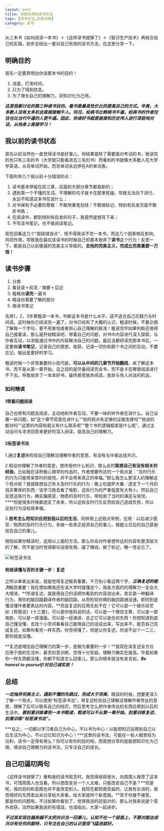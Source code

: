 ```yaml
---
layout: post
title: 对我有效的读书方法
tags: [读书方法,刻意训练]
category: 读书
---
```

从三本书《如何阅读一本书》＋《这样读书就够了》＋《智识生产技术》再结合自己的实践，初步总结出一套对自己有效的读书方法，在这里分享一下。

## 明确目的
首先一定要弄明白你读那本书的目的！

1. 消遣，打发时间。
2. 只为了得到信息。
3. 为了增长自己的理解力，将知识化为己用。

***这里我都讨论的第三种读书目的。看书是最具性价比的提高自己的方式。毕竟，大多数人没有太多机会直接接触牛人。何况，经典书比畅销书牛逼，经典书的作者往往也比当代牛逼的人更牛逼。因此，你读好书就是直接和历史伟人进行深层地对话，从他身上直接学习！***

## 我以前的读书状态

首先以前当然也一直觉得读书是好事儿，但结果是除了需要面对考试的书，我读完的也只有三毛的书（大学就只能看进去三毛的书）而看别的书就像大多数人在大学学英语，从背单词开始，而背单词永远停在A的单词表。

下面列举几个我以前十分错误的点：

1. 读书基本停留在前三章，后面的大部分章节都是新的；
2. 遇到第一个不懂的生词，不理解的句子就卡在那里死磕，导致无法向下进行，永远不知道这本书在说什么；
3. 对书保有不必要的尊敬：不敢用重笔划线！不敢做标记，特别有启发页面不敢折书角；
4. 在阅读中，都到特别有启发的句子，我竟然是想背下来；
5. 不写读书笔记，也不做阅读笔记。

现在回看这几个“超级错误点”，怪不得我读不完一本书。而这几个因素相互影响，共同作用，导致我在最应该读书的时候自己却基本放弃了**读书**这个行为！反思一下，都是自己以前傻逼的完美主义导致的。**去他的完美主义，完成比完美重要一万倍！**

## 读书步骤

1. 分类
2. 看目录＋前言／摘要＋后记
3. 粗略地**读完**一遍书
4. 精读你需要了解的部分
5. 做读书笔记

先用1，2，3步骤粗读一本书，判断这本书是什么水平，适不适合自己花精力与时间读，这时候你已经读完一遍了，对书已经有了大概的认识，粗读时候，不要企图了解每一个字句，更不用害怕或者担心自己理解的肤浅！粗读完毕如果判断还值得自己接着读，那么就开始精读吧，带着自己的问题，对书中内容进行深入探索，与作者互动，以求能通过书中的内容解决自己的问题。最后当都研读完那本书后，一定要做**读书笔记**，记录自己的感想，收获，记录一切你和那个书之间的互动。不要忘记，输出是更好的学习。

粗读时候一个非常重要的小技巧是，**可以从中间的几章节开始翻阅**，来了解这本书，而不是从第一章开始，总之目的是尽量阅读完全书，而不是卡在哪使阅读进行不下去，导致放弃了一本本好书，最终甚至放弃阅读，放弃与伟人对话的机会。

### 如何精读
#### 1带着问题阅读
自己也带有问题去阅读，主动地和作者互动，不要一味的听作者在讲什么。自己设置一些问题，如“这个章节究竟在讲什么”“他的观点有足够的证据支撑吗”“他说的都对吗”“这里的内容和我又有什么联系呢”“整个书的逻辑框架是什么呢”，通过主动设问与寻求回答来更好的深入阅读，提高自己的理解力。
#### 2标签读书法
1.通过**复述**来检验自己理解没理解作者的意思，有没有与作者达成共识。

2.假设你理解了作者的意思，想传授你什么知识，那么此时**联想自己有没有相关的经验**。比如我在读积极心理学的作品时，作者想要传达的一个观点是：“及时行乐的行为只能带来暂时的愉悦，并不会带来真正的幸福。”那么我怎么更深入的理解这个观点呢？我就联想自己有关及时行乐的行为：晚上吃披萨大餐／透支下一个月的钱买奢侈的东西／该学习我去看了电影，这些行为的严重程度有大有小。然后自己反思这些行为，确实偏感官／物质的及时行乐，带给我了当时的满足与愉悦，****但是很多时候都透支了未来，所以这些及时行乐反而给自己造成负担，所以这些行为没给我幸福。

3.**思考怎么将知识应用到我以后的生活**。同样用上述观点举例，应用：以后减少感官／物质的及时行乐行为，多做一些真正投资自己的事儿，做能让日后的自己感谢现在自己的事儿。

相信如果你精读时，运用以上面的方法，那么你会对作者想传达的内容有更深层次的了解，而不是当时觉得那句话很有用，画了横线，做了标记，睡一觉全忘了。

![](<https:/github.com/BleuHu/BleuHu.github.io/blob/master/_posts/media/15055754507526/FullSizeRender%202.jpg?raw=true/FullSizeRender 2.jpg> "标签读书法")
#### 检验读懂与否的关键一步：复述

之所以单拿出来说，就是觉得复述极其重要。千万别小看这两个字，***正确复述的能力***极其重要！我在想如果我还在读大学时就懂这个，我各方面的的理解力一定会大大增进。**所谓复述，就是用自己的话把你看到的内容说出来，其实是一种翻译行为，用你的脑回路翻译作者的脑回路，从而检验你俩的脑回路通没通，即你到底懂没懂作者要表达的内容。**而且复述的应用无处不在！它可以是一个娱乐综艺如《奇葩说》《十三邀》，可以是你爸妈说的话，可以是一个微信文章，可以是一部电影，可以是一部漫画，可以是一段演讲，总之它可以是任何东西！你想知道到底自己懂没懂，去找个小空间看看自己能用自己的话说出来，写出来不，能否自己完成复述。如果你看完一样东西，你觉得懂了，但是让你复述，你说不出个一二三，那你就是没懂。

**复述是增加自己理解力的第一步，是极为重要的一步！**我现在讲复述全方位应用于我的生活中，甚至刻意训练，觉得十分受益，理解力确实在提高。毕竟如果你一样东西都没懂，你都不知道怎么回事儿，那么你根本就没有发言权。***Be honest to yourself!对自己诚实些！***

## 总结

***一定抛弃完美主义，遇到不懂的先跳过，完成大于完美***。精读的时候，想要更深入了解一个观点，可以使用“标签读书法”，用复述检验自己理解没理解作者传达的意思，理解了后可以联系自己的经历，然后思考怎么把作者传达的东西应用到以后的生活中。***要刻意训练拿到一本书粗读，粗读可以不从第一章开始。刻意训练复述，刻意训练“标签读书法”。***

***总之，一切都以学习者自己为中心，不以书为中心！以能把知识运用到自己以后生活为中心，不以记忆知识为中心！***这里的读书法，可能在一些人眼里较为功利，读书一定得有用么？你可以有你的目的啦。而我想分享的是能把知识化为己用，增进自己理解力的读书法，只专注自己的成长。

## 自己叨逼叨两句

《这样读书就够了》重构我的读书观念时，我觉得收获很大，向周围人推荐了这本书，可惜周围人也没看。所以想改变另一个人太难，只能改变自己不是？**但是呢，我的目的和意图也并不是改变别人。我现在都把我受益的，让我有长进的，我觉得好的东西拿出来分享给大家看，给大家提供个新思路。**至于你接不接受，那是你的问题啦，不过如果你看到了，觉得我说的还挺对的，那么对我来说是个意外收获。当然如果我说的有错误，也请指出，大家一起进步。

***不过其实现在越来越不太把共识当一回事儿，认知不在一个层面上，不要对能达成共识有任何的期待，只专注在自己的认识里突飞猛进就好。***